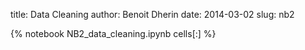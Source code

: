 title: Data Cleaning 
author: Benoit Dherin 
date: 2014-03-02
slug: nb2 

{% notebook NB2_data_cleaning.ipynb cells[:] %}

